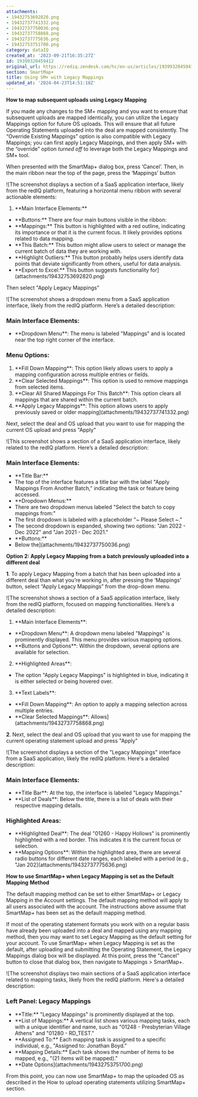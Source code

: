 ```yaml
---
attachments:
- 19432753692820.png
- 19432737741332.png
- 19432737750036.png
- 19432737758868.png
- 19432737775636.png
- 19432753751700.png
category: dataIQ
created_at: '2023-09-21T16:35:27Z'
id: 19399320459412
original_url: https://rediq.zendesk.com/hc/en-us/articles/19399320459412-Using-SM-with-Legacy-Mappings
section: SmartMap+
title: Using SM+ with Legacy Mappings
updated_at: '2024-04-23T14:51:18Z'
---
```


**How to map subsequent uploads using Legacy Mapping**

If you made any changes to the SM+ mapping and you want to ensure that subsequent uploads are mapped identically, you can utilize the Legacy Mappings option for future OS uploads. This will ensure that all future Operating Statements uploaded into the deal are mapped consistently. The “Override Existing Mappings” option is also compatible with Legacy Mappings; you can first apply Legacy Mappings, and then apply SM+ with the “override” option *turned off* to leverage both the Legacy Mappings and SM+ tool.

When presented with the SmartMap+ dialog box, press ‘Cancel’. Then, in the main ribbon near the top of the page, press the ‘Mappings’ button

![The screenshot displays a section of a SaaS application interface, likely from the redIQ platform, featuring a horizontal menu ribbon with several actionable elements:
1. \*\*Main Interface Elements:\*\*
- \*\*Buttons:\*\* There are four main buttons visible in the ribbon:
- \*\*Mappings:\*\* This button is highlighted with a red outline, indicating its importance or that it is the current focus. It likely provides options related to data mapping.
- \*\*This Batch:\*\* This button might allow users to select or manage the current batch of data they are working with.
- \*\*Highlight Outliers:\*\* This button probably helps users identify data points that deviate significantly from others, useful for data analysis.
- \*\*Export to Excel:\*\* This button suggests functionality for](attachments/19432753692820.png)

Then select "Apply Legacy Mappings"

![The screenshot shows a dropdown menu from a SaaS application interface, likely from the redIQ platform. Here’s a detailed description:
### Main Interface Elements:
- \*\*Dropdown Menu\*\*: The menu is labeled "Mappings" and is located near the top right corner of the interface.
### Menu Options:
1. \*\*Fill Down Mapping\*\*: This option likely allows users to apply a mapping configuration across multiple entries or fields.
2. \*\*Clear Selected Mappings\*\*: This option is used to remove mappings from selected items.
3. \*\*Clear All Shared Mappings For This Batch\*\*: This option clears all mappings that are shared within the current batch.
4. \*\*Apply Legacy Mappings\*\*: This option allows users to apply previously saved or older mapping](attachments/19432737741332.png)

Next, select the deal and OS upload that you want to use for mapping the current OS upload and press "Apply"

![This screenshot shows a section of a SaaS application interface, likely related to the redIQ platform. Here’s a detailed description:
### Main Interface Elements:
- \*\*Title Bar:\*\*
- The top of the interface features a title bar with the label "Apply Mappings From Another Batch," indicating the task or feature being accessed.
- \*\*Dropdown Menus:\*\*
- There are two dropdown menus labeled "Select the batch to copy mappings from:"
- The first dropdown is labeled with a placeholder "~ Please Select ~."
- The second dropdown is expanded, showing two options: "Jan 2022 - Dec 2022" and "Jan 2021 - Dec 2021."
- \*\*Buttons:\*\*
- Below the](attachments/19432737750036.png)

**Option 2: Apply Legacy Mapping from a batch previously uploaded into a different deal**

**1**. To apply Legacy Mapping from a batch that has been uploaded into a different deal than what you’re working in, after pressing the ‘Mappings’ button, select “Apply Legacy Mappings” from the drop-down menu.

![The screenshot shows a section of a SaaS application interface, likely from the redIQ platform, focused on mapping functionalities. Here’s a detailed description:
1. \*\*Main Interface Elements\*\*:
- \*\*Dropdown Menu\*\*: A dropdown menu labeled "Mappings" is prominently displayed. This menu provides various mapping options.
- \*\*Buttons and Options\*\*: Within the dropdown, several options are available for selection.
2. \*\*Highlighted Areas\*\*:
- The option "Apply Legacy Mappings" is highlighted in blue, indicating it is either selected or being hovered over.
3. \*\*Text Labels\*\*:
- \*\*Fill Down Mapping\*\*: An option to apply a mapping selection across multiple entries.
- \*\*Clear Selected Mappings\*\*: Allows](attachments/19432737758868.png)

**2**. Next, select the deal and OS upload that you want to use for mapping the current operating statement upload and press "Apply"

![The screenshot displays a section of the "Legacy Mappings" interface from a SaaS application, likely the redIQ platform. Here's a detailed description:
### Main Interface Elements:
- \*\*Title Bar\*\*: At the top, the interface is labeled "Legacy Mappings."
- \*\*List of Deals\*\*: Below the title, there is a list of deals with their respective mapping details.
### Highlighted Areas:
- \*\*Highlighted Deal\*\*: The deal "01260 - Happy Hollows" is prominently highlighted with a red border. This indicates it is the current focus or selection.
- \*\*Mapping Options\*\*: Within the highlighted area, there are several radio buttons for different date ranges, each labeled with a period (e.g., "Jan 202](attachments/19432737775636.png)

**How to use SmartMap+ when Legacy Mapping is set as the Default Mapping** **Method**

The default mapping method can be set to either SmartMap+ or Legacy Mapping in the Account settings. The default mapping method will apply to all users associated with the account. The instructions above assume that SmartMap+ has been set as the default mapping method.

If most of the operating statement formats you work with on a regular basis have already been uploaded into a deal and mapped using any mapping method, then you may want to set Legacy Mapping as the default setting for your account. To use SmartMap+ when Legacy Mapping is set as the default, after uploading and submitting the Operating Statement, the Legacy Mappings dialog box will be displayed. At this point, press the "Cancel" button to close that dialog box, then navigate to Mappings > SmartMap+.

![The screenshot displays two main sections of a SaaS application interface related to mapping tasks, likely from the redIQ platform. Here's a detailed description:
### Left Panel: Legacy Mappings
- \*\*Title:\*\* "Legacy Mappings" is prominently displayed at the top.
- \*\*List of Mappings:\*\* A vertical list shows various mapping tasks, each with a unique identifier and name, such as "01248 - Presbyterian Village Athens" and "01280 - RD\_TEST."
- \*\*Assigned To:\*\* Each mapping task is assigned to a specific individual, e.g., "Assigned to: Jonathan Boyd."
- \*\*Mapping Details:\*\* Each task shows the number of items to be mapped, e.g., "(21 items will be mapped)."
- \*\*Date Options](attachments/19432753751700.png)

From this point, you can now use SmartMap+ to map the uploaded OS as described in the How to upload operating statements utilizing SmartMap+ section.